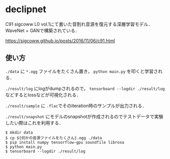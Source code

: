 declipnet
=========

C91 sigcoww L0 vol.1にて書いた音割れ音源を復元する深層学習モデル．WaveNet + GANで構築されている．

https://sigcoww.github.io/posts/2016/11/06/c91.html


使い方
------
`./data` に `*.ogg` ファイルをたくさん置き， `python main.py` を叩くと学習される．

`./result/log` にlogがdumpされるので， `tensorboard --logdir ./result/log`などするとlossなどが可視化される．

`./result/sample` に `.flac`でそのiteration時のサンプルが出力される．

`./result/snapshot` にモデルのsnapshotが作成されるのでテストデータで実験したい際はこれを利用する．

```console
$ mkdir data
$ cp ${何かの音源ファイルをたくさん}.ogg ./data
$ pip install numpy tensorflow-gpu soundfile librosa
$ python main.py
$ tensorboard --logdir ./result/log
```
